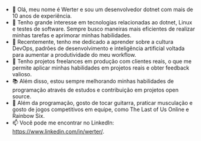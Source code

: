 - 👋 Olá, meu nome é Werter e sou um desenvolvedor dotnet com mais de 10 anos de experiência. 
- 👀 Tenho grande interesse em tecnologias relacionadas ao dotnet, Linux e testes de software. Sempre busco maneiras mais eficientes de realizar minhas tarefas e aprimorar minhas habilidades.
- 🌱 Recentemente, tenho me dedicado a aprender sobre a cultura DevOps, padrões de desenvolvimento e inteligência artificial voltada para aumentar a produtividade do meu workflow.
- 🚀 Tenho projetos freelances em produção com clientes reais, o que me permite aplicar minhas habilidades em projetos reais e obter feedback valioso.
- 📚 Além disso, estou sempre melhorando minhas habilidades de programação através de estudos e contribuição em projetos open source.
- 🎸 Além da programação, gosto de tocar guitarra, praticar musculação e gosto de jogos competitivos em equipe, como The Last of Us Online e Rainbow Six.
- 📫 Você pode me encontrar no LinkedIn: https://www.linkedin.com/in/werter/.
